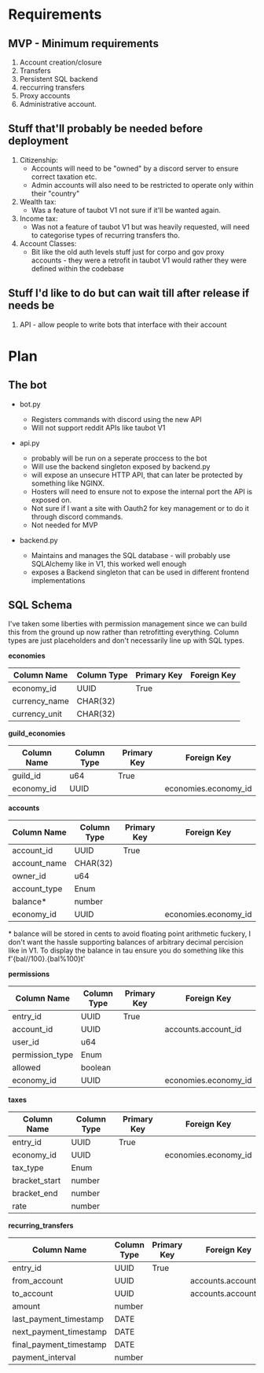 # Requirements

## MVP - Minimum requirements
1. Account creation/closure
2. Transfers
3. Persistent SQL backend
4. reccurring transfers
5. Proxy accounts
6. Administrative account.


## Stuff that'll probably be needed before deployment
1. Citizenship:
	- Accounts will need to be "owned" by a discord server to ensure correct taxation etc.
	- Admin accounts will also need to be restricted to operate only within their "country"
2. Wealth tax:
	- Was a feature of taubot V1 not sure if it'll be wanted again.
3. Income tax:
	- Was not a feature of taubot V1 but was heavily requested, will need to categorise types of recurring transfers tho.
4. Account Classes:
	- Bit like the old auth levels stuff just for corpo and gov proxy accounts - they were a retrofit in taubot V1 would rather they were defined within the codebase




## Stuff I'd like to do but can wait till after release if needs be
1. API - allow people to write bots that interface with their account



# Plan


## The bot
- bot.py
	- Registers commands with discord using the new API
	- Will not support reddit APIs like taubot V1

- api.py
	- probably will be run on a seperate proccess to the bot 
	- Will use the backend singleton exposed by backend.py
	- will expose an unsecure HTTP API, that can later be protected by something like NGINX.
	- Hosters will need to ensure not to expose the internal port the API is exposed on.
	- Not sure if I want a site with Oauth2 for key management or to do it through discord commands.
	- Not needed for MVP

- backend.py
	- Maintains and manages the SQL database - will probably use SQLAlchemy like in V1, this worked well enough 
	- exposes a Backend singleton that can be used in different frontend implementations


## SQL Schema
I've taken some liberties with permission management since we can build this from the ground up now rather than retrofitting everything.
Column types are just placeholders and don't necessarily line up with SQL types.


**economies**

| Column Name    | Column Type | Primary Key | Foreign Key |
|----------------|-------------|-------------|-------------|
| economy\_id    | UUID        | True        |             |
| currency\_name | CHAR(32)    |             |             |
| currency\_unit | CHAR(32)    |             |             |


**guild_economies**

| Column Name | Column Type | Primary Key | Foreign Key           |
|-------------|-------------|-------------|-----------------------|
| guild\_id   | u64         | True        |                       |
| economy\_id | UUID        |             | economies.economy\_id |



**accounts**

| Column Name   | Column Type | Primary Key | Foreign Key           |
|---------------|-------------|-------------|-----------------------|
| account\_id   | UUID        | True        |                       |
| account\_name | CHAR(32)    |             |                       |
| owner\_id     | u64         |             |                       |
| account\_type | Enum        |             |                       |
| balance\*     | number      |             |                       |
| economy\_id   | UUID        |             | economies.economy\_id |

\* balance will be stored in cents to avoid floating point arithmetic fuckery, I don't want the hassle supporting balances of arbitrary decimal percision like in V1. To display the balance in tau ensure you do something like this f'{bal//100}.{bal%100}t'


**permissions**

| Column Name      | Column Type | Primary Key | Foreign Key           |
|------------------|-------------|-------------|-----------------------|
| entry\_id        | UUID        | True        |                       |
| account\_id      | UUID        |             | accounts.account\_id  |
| user\_id         | u64         |             |                       |
| permission\_type | Enum        |             |                       |
| allowed          | boolean     |             |                       |
| economy\_id      | UUID        |             | economies.economy\_id |


**taxes**

| Column Name    | Column Type | Primary Key | Foreign Key           |
|----------------|-------------|-------------|-----------------------|
| entry\_id      | UUID        | True        |                       |
| economy\_id    | UUID        |             | economies.economy\_id |
| tax\_type      | Enum        |             |                       |
| bracket\_start | number      |             |                       |
| bracket\_end   | number      |             |                       |
| rate           | number      |             |                       |


**recurring_transfers**

| Column Name               | Column Type | Primary Key | Foreign Key          |
|---------------------------|-------------|-------------|----------------------|
| entry\_id                 | UUID        | True        |                      |
| from\_account             | UUID        |             | accounts.account\_id |
| to\_account               | UUID        |             | accounts.account\_id |
| amount                    | number      |             |                      |
| last\_payment\_timestamp  | DATE        |             |                      |
| next\_payment\_timestamp  | DATE        |             |                      |
| final\_payment\_timestamp | DATE        |             |                      |
| payment\_interval         | number      |             |                      |



































